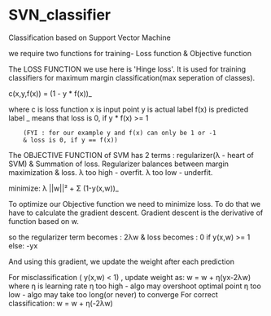 # SVN_classifier
Classification based on Support Vector Machine

we require two functions for training- Loss function & Objective function


The LOSS FUNCTION we use here is 'Hinge loss'. It is used for training classifiers 
for maximum margin classification(max seperation of classes).

c(x,y,f(x)) = (1 - y * f(x))_

where 	c is loss function
		x is input point
		y is actual label
		f(x) is predicted label
		_ means that loss is 0, if  y * f(x) >= 1
		
		(FYI : for our example y and f(x) can only be 1 or -1
		& loss is 0, if y == f(x))



The OBJECTIVE FUNCTION of SVM  has 2 terms : regularizer(λ - heart of SVM)
& Summation of loss. Regularizer balances between margin maximization 
& loss. 
λ too high - overfit. 
λ too low - underfit.

minimize:
				  λ ||w||²   +   Σ (1-y(x,w))_

To optimize our Objective function we need to minimize loss.
To do that we have to calculate the gradient descent.
Gradient descent is the derivative of function based on w. 

so the regularizer term becomes : 2λw
& loss becomes : 0  if y(x,w) >= 1      else:  -yx

And using this gradient, we update the weight after each prediction

For misclassification ( y(x,w) < 1) ,  update weight as:
w = w + η(yx-2λw)
	where η is learning rate
	η too high - algo may overshoot optimal point
	η too low - algo may take too long(or never) to converge
For correct classification:
w = w + η(-2λw)

